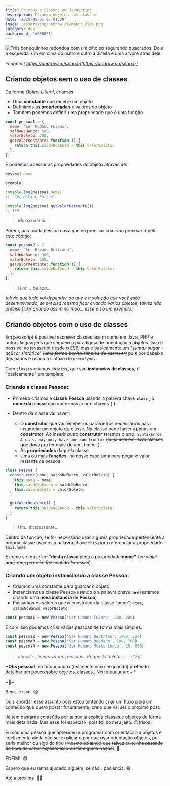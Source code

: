 ```yaml
---
title: Objetos e Classes em Javascript
description: Criando objetos com classes
date: '2020-05-31 07:01:38'
image: /assets/img/undraw_elements_cipa.png
category: dev
background: '#008BF8'
---
```

![Três bonequinhos redondos com um olho só segurando quadrados. Dois a esquerda, um em cima do outro e outro a direita e uma arvore atrás dele.](/assets/img/undraw_elements_cipa.png)

*Imagem:*[](https://www.pexels.com/)*[ https://undraw.co/search](https://undraw.co/search)*

## Criando objetos sem o uso de classes

Da forma *Object Literal*, criamos:

* Uma **constante** que recebe um objeto
* Definimos as **propriedades** e valores do objeto
* Também podemos definir uma propriedade que é uma função

```jsx
const pessoa1 = {
  nome: "Ser Humano Fulano",
  saldoNoBanco: 500,
  valorBoleto: 200,
  getValorRestante: function () {
    return this.saldoNoBanco - this.valorBoleto;
  },
};
```

E podemos acessar as propriedades do objeto através de:

```jsx
pessoa1.nome

exemplo:

console.log(pessoa1.nome)
// "Ser Humano Fulano"

console.log(pessoa1.getValorRestante())
// 300
```

> *Massa até aí...*

Porém, para cada pessoa nova que eu precisar criar vou precisar repetir este código:

```jsx
const pessoa2 = {
  nome: "Ser Humano Beltrano",
  saldoNoBanco: 900,
  valorBoleto: 100,
  getValorRestante: function () {
    return this.saldoNoBanco - this.valorBoleto;
  },
};
```

> *Hum... beleza...*

*(obvio que tudo vai depender do que é a solução que você está desenvolvendo, se precisa mesmo ficar criando vários objetos, talvez não precise ficar criando assim na mão... esse é só um exemplo)*

## Criando objetos com o uso de classes

Em javascript é possível escrever classes assim como em Java, PHP e outras linguagens que seguem o paradigma de orientação a objetos. Isso é possível no javascript desde o ES6, mas é basicamente um "*syntax sugar - açúcar sintático*" *~~(uma forma bonita/simples de escrever)~~* pois por debaixo dos panos é usado a sintaxe de *`prototypes`*.

Com `classes` criamos `objetos`, que são **instancias de classes**, é "basicamente" um template.

### Criando a classe Pessoa:

* Primeiro criamos a **classe Pessoa** usando a palavra chave **`class`** , o **nome da classe** que queremos criar e chaves **`{` `}`**
* Dentro da classe vai haver:

  * O **construtor** que vai receber os parâmetros necessários para instanciar um objeto da classe. Na classe pode haver apenas um **construtor**. Ao inserir outro **construtor** teremos o erro: `SyntaxError: A class may only have one constructor` (~~eu já usei em Java classes que dava pra ter mais de um.. hmm...~~)
  * As **propriedades** daquela classe
  * Uma ou mais **funções**, no nosso caso uma para pegar o valor restante da pessoa

```jsx
class Pessoa {
  constructor(nome, saldoNoBanco, valorBoleto) {
    this.nome = nome;
    this.saldoNoBanco = saldoNoBanco;
    this.valorBoleto = valorBoleto;
  }

  getValorRestante() {
    return this.saldoNoBanco - this.valorBoleto;
  }
}
```

> Hm.. Interessante...

Dentro da função, se for necessário usar alguma propriedade pertencente a própria classe usamos a palavra chave `this` para referenciar a propriedade: `this.nome`

É como se fosse ler: "**desta classe** pega a propriedade **nome"** (*~~eu viajei aqui, mas pra mim faz sentido ler assim~~*)

### Criando um objeto instanciando a classe Pessoa:

* Criamos uma constante para guardar o objeto
* Instanciamos a classe Pessoa usando o a palavra chave **`new`** (estamos criando uma **nova instancia** de **Pessoa**)
* Passamos os valores que o construtor da classe "pede": `nome`, `saldoNoBanco`, `valorBoleto`

```jsx
const pessoa1 = new Pessoa('Ser Humano Fulano', 500, 200)
```

E com isso podemos criar várias pessoas de forma mais simples:

```jsx
const pessoa2 = new Pessoa('Ser Humano Beltrano', 1000, 300)
const pessoa3 = new Pessoa('Ser Humano Duodeno', 100, 700)
const pessoa4 = new Pessoa('Ser Humano Muito Louco', 10, 500)
```

> *uhuulll~, temos várias pessoas.. Pagando boletos....* ¯\(ツ)/¯

**\*Obs pessoal**: no futuuuuuuro (realmente não sei quando) pretendo detalhar um pouco sobre objetos, classes.. No futuuuuuuro~.*

\~🌟\~

Bem.. é isso. 😉

Quis abordar esse assunto pois estou tentando criar um fluxo para um conteúdo que quero postar futuramente, creio que vai ser o proximo post.

Já tem bastante conteúdo por aí que já explica classes e objetos de forma mais detalhada. Mas esse foi especial~ pois foi do meu jeito. 🙃(risos)

Eu sou uma pessoa que aprendeu a programar com orientação a objetos e infelizmente ainda não sei explicar o por que usar orientação objetos, pq seria melhor ou algo do tipo (~~mesmo achando que talvez eu tenha passado da hora de saber explicar isso ou ter alguma noção~~). 🤔

ENFIM!! 😅

Espero que eu tenha ajudado alguém, se não.. paciência. 😅

Até a próxima. 🤙🏽
